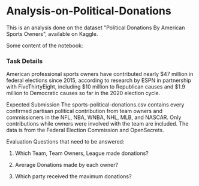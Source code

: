 # Analysis-on-Political-Donations
This is an analysis done on the dataset "Political Donations By American Sports Owners", available on Kaggle.

Some content of the notebook:

### Task Details

American professional sports owners have contributed nearly $47 million in federal elections since 2015, according to research by ESPN in partnership with FiveThirtyEight, including $10 million to Republican causes and $1.9 million to Democratic causes so far in the 2020 election cycle.

Expected Submission The sports-political-donations.csv contains every confirmed partisan political contribution from team owners and commissioners in the NFL, NBA, WNBA, NHL, MLB, and NASCAR. Only contributions while owners were involved with the team are included. The data is from the Federal Election Commission and OpenSecrets.

Evaluation Questions that need to be answered:

1. Which Team, Team Owners, League made donations?

2. Average Donations made by each owner?

3. Which party received the maximum donations?
